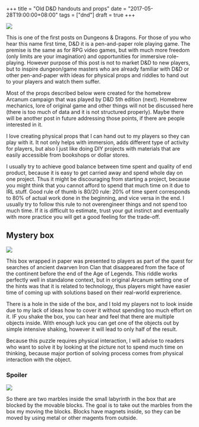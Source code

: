 +++
title = "Old D&D handouts and props"
date = "2017-05-28T19:00:00+08:00"
tags = ["dnd"]
draft = true
+++

![](/images/posts/dnd-props.jpg)

This is one of the first posts on Dungeons & Dragons. For those of you who hear this name first time, D&D it is a pen-and-paper role playing game. The premise is the same as for RPG video games, but with much more freedom (only limits are your imagination) and opportunities for immersive role-playing. However purpose of this post is not to market D&D to new players, but to inspire dungeon/game masters who are already familiar with D&D or other pen-and-paper with ideas for physical props and riddles to hand out to your players and watch them suffer.
<!--more-->

Most of the props described below were created for the homebrew Arcanum campaign that was played by D&D 5th edition (next). Homebrew mechanics, lore of original game and other things will not be discussed here (there is too much of data and it is not structured properly). Maybe there will be another post in future addressing those points, if there are people interested in it.

I love creating physical props that I can hand out to my players so they can play with it. It not only helps with immersion, adds different type of activity for players, but also I just like doing DIY projects with materials that are easily accessible from bookshops or dollar stores.

I usually try to achieve good balance between time spent and quality of end product, because it is easy to get carried away and spend whole day on one project. Thus it might be discouraging from starting a project, because you might think that you cannot afford to spend that much time on it due to IRL stuff. Good rule of thumb is 80/20 rule: 20% of time spent corresponds to 80% of actual work done in the beginning, and vice versa in the end. I usually try to follow this rule to not overengineer things and not spend too much time. If it is difficult to estimate, trust your gut instinct and eventually with more practice you will get a good feeling for the trade-off.

## Mystery box

![](/images/dndprops/mystery-box.jpg)

This box wrapped in paper was presented to players as part of the quest for searches of ancient dwarven Iron Clan that disappeared from the face of the continent before the end of the Age of Legends. This riddle works perfectly well in standalone context, but in original Arcanum setting one of the hints was that it is related to technology, thus players might have easier time of coming up with solutions based on their real-world exprerience.

There is a hole in the side of the box, and I told my players not to look inside due to my lack of ideas how to cover it without spending too much effort on it. IF you shake the box, you can hear and feel that there are multiple objects inside. With enough luck you can get one of the objects out by simple intensive shaking, however it will lead to only half of the result.

Because this puzzle requires physical interaction, I will advise to readers who want to solve it by looking at the picture not to spend much time on thinking, because major portion of solving process comes from physical interaction with the object.

### Spoiler

![](/images/dndprops/balls-path.jpg)

So there are two marbles inside the small labyrinth in the box that are blocked by the movable blocks. The goal is to take out the marbles from the box my moving the blocks. Blocks have magnets inside, so they can be moved by using metal or other magents from outside. 